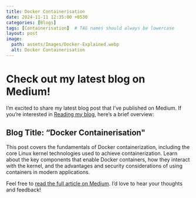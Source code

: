 ```yaml
---
title: Docker Containerisation 
date: 2024-11-11 12:35:00 +0530
categories: [Blogs]
tags: [Containerisation]  # TAG names should always be lowercase
layout: post
image:
  path: assets/Images/Docker-Explained.webp
  alt: Docker Containerisation
---
```


# Check out my latest blog on Medium! 

I’m excited to share my latest blog post that I’ve published on Medium. If you’re interested in [Reading my blog](https://medium.com/@xUr00U/docker-containerisation-c29b6a1ebb1a), here’s a brief overview:

## Blog Title: “Docker Containerisation"

This post covers the fundamentals of Docker containerization, including the core Linux kernel technologies used to achieve containerization. Learn about the key components that enable Docker containers, how they interact with the kernel, and the advantages and security considerations of using containers in modern applications.

Feel free to [read the full article on Medium](https://medium.com/@xUr00U/docker-containerisation-c29b6a1ebb1a). I’d love to hear your thoughts and feedback!
